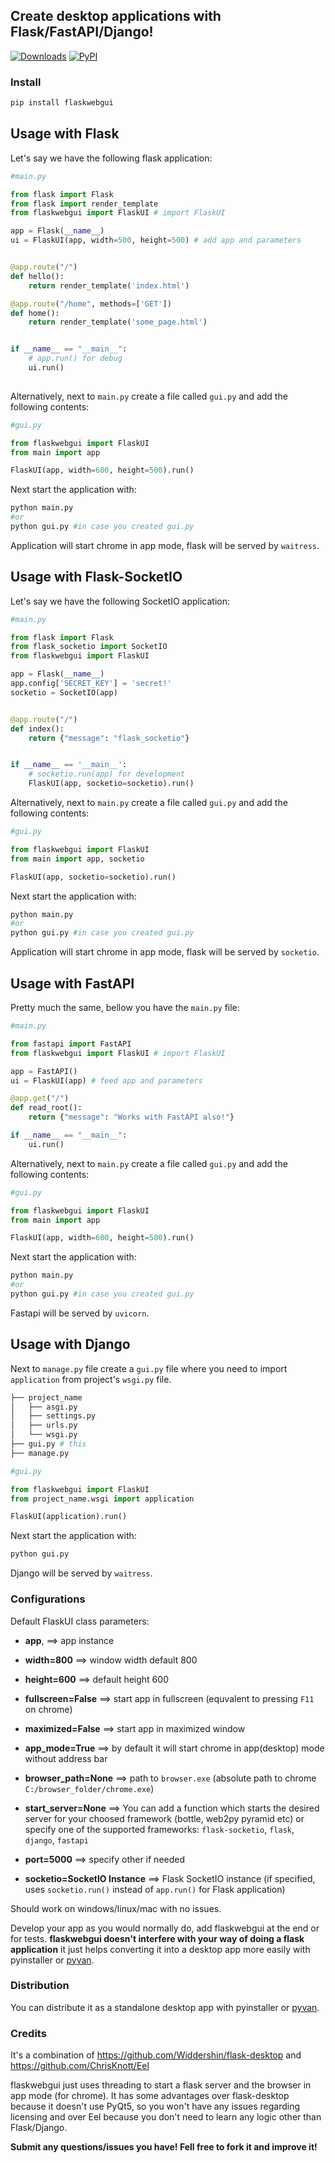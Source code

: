 ## Create desktop applications with Flask/FastAPI/Django!
  
[![Downloads](https://pepy.tech/badge/flaskwebgui)](https://pepy.tech/project/flaskwebgui)
[![PyPI](https://img.shields.io/pypi/v/flaskwebgui?color=blue)](https://pypi.org/project/flaskwebgui/)

### Install

``` py
pip install flaskwebgui
```

## Usage with Flask

Let's say we have the following flask application:
```py
#main.py

from flask import Flask  
from flask import render_template
from flaskwebgui import FlaskUI # import FlaskUI

app = Flask(__name__)
ui = FlaskUI(app, width=500, height=500) # add app and parameters


@app.route("/")
def hello():  
    return render_template('index.html')

@app.route("/home", methods=['GET'])
def home(): 
    return render_template('some_page.html')


if __name__ == "__main__":
    # app.run() for debug
    ui.run()
   
```
Alternatively, next to `main.py` create a file called `gui.py` and add the following contents:

```py
#gui.py

from flaskwebgui import FlaskUI
from main import app

FlaskUI(app, width=600, height=500).run()
```
Next start the application with:
```py
python main.py 
#or
python gui.py #in case you created gui.py 
```
Application will start chrome in app mode, flask will be served by `waitress`.  


## Usage with Flask-SocketIO

Let's say we have the following SocketIO application:
```py
#main.py

from flask import Flask
from flask_socketio import SocketIO
from flaskwebgui import FlaskUI

app = Flask(__name__)
app.config['SECRET_KEY'] = 'secret!'
socketio = SocketIO(app)


@app.route("/")
def index():  
    return {"message": "flask_socketio"}


if __name__ == '__main__':
    # socketio.run(app) for development
    FlaskUI(app, socketio=socketio).run()   

```
Alternatively, next to `main.py` create a file called `gui.py` and add the following contents:

```py
#gui.py

from flaskwebgui import FlaskUI
from main import app, socketio

FlaskUI(app, socketio=socketio).run()
```
Next start the application with:
```py
python main.py 
#or
python gui.py #in case you created gui.py 
```
Application will start chrome in app mode, flask will be served by `socketio`.  


## Usage with FastAPI

Pretty much the same, bellow you have the `main.py` file:
```py
#main.py

from fastapi import FastAPI
from flaskwebgui import FlaskUI # import FlaskUI

app = FastAPI()
ui = FlaskUI(app) # feed app and parameters

@app.get("/")
def read_root():
    return {"message": "Works with FastAPI also!"}

if __name__ == "__main__":
    ui.run()

```
Alternatively, next to `main.py` create a file called `gui.py` and add the following contents:

```py
#gui.py

from flaskwebgui import FlaskUI
from main import app

FlaskUI(app, width=600, height=500).run()
```
Next start the application with:
```py
python main.py 
#or
python gui.py #in case you created gui.py 
```
Fastapi will be served by `uvicorn`.  


## Usage with Django

Next to `manage.py` file create a `gui.py` file where you need to import `application` from project's `wsgi.py` file.

```bash
├── project_name
│   ├── asgi.py
│   ├── settings.py
│   ├── urls.py
│   └── wsgi.py
├── gui.py # this 
├── manage.py
```


```py
#gui.py

from flaskwebgui import FlaskUI
from project_name.wsgi import application

FlaskUI(application).run()

```
Next start the application with:
```py
python gui.py  
```
Django will be served by `waitress`.  



### Configurations

Default FlaskUI class parameters:

* **app**, ==> app instance

* **width=800** ==> window width default 800

* **height=600** ==> default height 600

* **fullscreen=False** ==> start app in fullscreen (equvalent to pressing `F11` on chrome)

* **maximized=False** ==> start app in maximized window

* **app_mode=True** ==> by default it will start chrome in app(desktop) mode without address bar

* **browser_path=None** ==> path to `browser.exe` (absolute path to chrome `C:/browser_folder/chrome.exe`)

* **start_server=None** ==> You can add a function which starts the desired server for your choosed framework (bottle, web2py pyramid etc) or specify one of the supported frameworks: `flask-socketio`, `flask`, `django`, `fastapi`

* **port=5000** ==> specify other if needed

* **socketio=SocketIO Instance** ==> Flask SocketIO instance (if specified, uses `socketio.run()` instead of `app.run()` for Flask application)

Should work on windows/linux/mac with no issues.

Develop your app as you would normally do, add flaskwebgui at the end or for tests.
**flaskwebgui doesn't interfere with your way of doing a flask application** it just helps converting it into a desktop app more easily with pyinstaller or [pyvan](https://github.com/ClimenteA/pyvan).

### Distribution

You can distribute it as a standalone desktop app with pyinstaller or [pyvan](https://github.com/ClimenteA/pyvan).

### Credits
It's a combination of https://github.com/Widdershin/flask-desktop and https://github.com/ChrisKnott/Eel

flaskwebgui just uses threading to start a flask server and the browser in app mode (for chrome).
It has some advantages over flask-desktop because it doesn't use PyQt5, so you won't have any issues regarding licensing and over Eel because you don't need to learn any logic other than Flask/Django.

**Submit any questions/issues you have! Fell free to fork it and improve it!**


